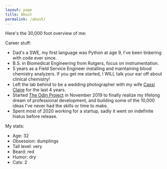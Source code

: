 ```yaml
---
layout: page
title: About
permalink: /about/
---
```


Here's the 30,000 foot overview of me:

Career stuff:  
- Dad's a SWE, my first language was Python at age 9, I've been tinkering with code ever since.
- B.S. in Biomedical Engineering from Rutgers, focus on instrumentation.
- 5 years as a Field Service Engineer installing and maintaining blood chemistry analyzers. If you get me started, I WILL talk your ear off about clinical chemistry!
- Left the lab behind to be a wedding photographer with my wife [Cassi Claire](https://www.cassiclaire.com) for the last 4 years.
- Started [The Odin Project](https://www.theodinproject.com) in November 2019 to finally realize my lifelong dream of professional development, and building some of the 10,000 ideas I've never had the skills or time to make.
- Spent most of 2020 working for a startup, sadly it went on indefinite hiatus before release.

My stats:  
- Age: 32
- Obsession: dumplings
- Tall level: very
- Beard: red
- Humor: dry
- Cats: 2
